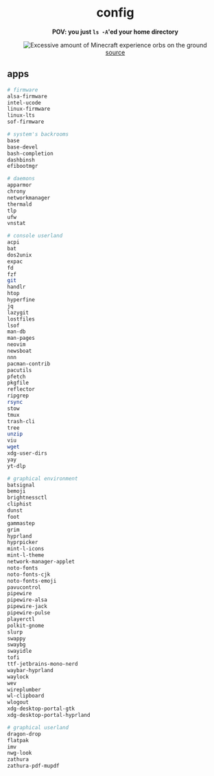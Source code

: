 <div align="center">

# config

**POV: you just `ls -A`'ed your home directory**

![Excessive amount of Minecraft experience orbs on the ground](https://static.wikia.nocookie.net/minecraft_gamepedia/images/0/04/ExcessiveExperienceOrbs.png/revision/latest?cb=20110918084010)\
[source](https://minecraft.fandom.com/wiki/Experience?file=ExcessiveExperienceOrbs.png)

</div>

## apps

```sh
# firmware
alsa-firmware
intel-ucode
linux-firmware
linux-lts
sof-firmware

# system's backrooms
base
base-devel
bash-completion
dashbinsh
efibootmgr

# daemons
apparmor
chrony
networkmanager
thermald
tlp
ufw
vnstat

# console userland
acpi
bat
dos2unix
expac
fd
fzf
git
handlr
htop
hyperfine
jq
lazygit
lostfiles
lsof
man-db
man-pages
neovim
newsboat
nnn
pacman-contrib
pacutils
pfetch
pkgfile
reflector
ripgrep
rsync
stow
tmux
trash-cli
tree
unzip
viu
wget
xdg-user-dirs
yay
yt-dlp

# graphical environment
batsignal
bemoji
brightnessctl
cliphist
dunst
foot
gammastep
grim
hyprland
hyprpicker
mint-l-icons
mint-l-theme
network-manager-applet
noto-fonts
noto-fonts-cjk
noto-fonts-emoji
pavucontrol
pipewire
pipewire-alsa
pipewire-jack
pipewire-pulse
playerctl
polkit-gnome
slurp
swappy
swaybg
swayidle
tofi
ttf-jetbrains-mono-nerd
waybar-hyprland
waylock
wev
wireplumber
wl-clipboard
wlogout
xdg-desktop-portal-gtk
xdg-desktop-portal-hyprland

# graphical userland
dragon-drop
flatpak
imv
nwg-look
zathura
zathura-pdf-mupdf
```
